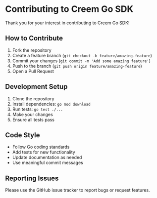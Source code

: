 # Contributing to Creem Go SDK

Thank you for your interest in contributing to Creem Go SDK!

## How to Contribute

1. Fork the repository
2. Create a feature branch (`git checkout -b feature/amazing-feature`)
3. Commit your changes (`git commit -m 'Add some amazing feature'`)
4. Push to the branch (`git push origin feature/amazing-feature`)
5. Open a Pull Request

## Development Setup

1. Clone the repository
2. Install dependencies: `go mod download`
3. Run tests: `go test ./...`
4. Make your changes
5. Ensure all tests pass

## Code Style

- Follow Go coding standards
- Add tests for new functionality
- Update documentation as needed
- Use meaningful commit messages

## Reporting Issues

Please use the GitHub issue tracker to report bugs or request features. 